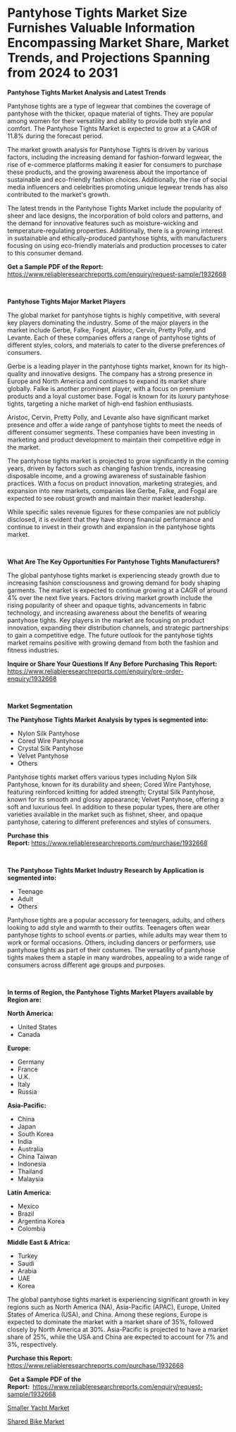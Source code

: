<p><h1>Pantyhose Tights Market Size Furnishes Valuable Information Encompassing Market Share, Market Trends, and Projections Spanning from 2024 to 2031</h1></p><p><strong>Pantyhose Tights Market Analysis and Latest Trends</strong></p>
<p><p>Pantyhose tights are a type of legwear that combines the coverage of pantyhose with the thicker, opaque material of tights. They are popular among women for their versatility and ability to provide both style and comfort. The Pantyhose Tights Market is expected to grow at a CAGR of 11.8% during the forecast period.</p><p>The market growth analysis for Pantyhose Tights is driven by various factors, including the increasing demand for fashion-forward legwear, the rise of e-commerce platforms making it easier for consumers to purchase these products, and the growing awareness about the importance of sustainable and eco-friendly fashion choices. Additionally, the rise of social media influencers and celebrities promoting unique legwear trends has also contributed to the market's growth.</p><p>The latest trends in the Pantyhose Tights Market include the popularity of sheer and lace designs, the incorporation of bold colors and patterns, and the demand for innovative features such as moisture-wicking and temperature-regulating properties. Additionally, there is a growing interest in sustainable and ethically-produced pantyhose tights, with manufacturers focusing on using eco-friendly materials and production processes to cater to this consumer demand.</p></p>
<p><strong>Get a Sample PDF of the Report:&nbsp;</strong> <a href="https://www.reliableresearchreports.com/enquiry/request-sample/1932668">https://www.reliableresearchreports.com/enquiry/request-sample/1932668</a></p>
<p>&nbsp;</p>
<p><strong>Pantyhose Tights Major Market Players</strong></p>
<p><p>The global market for pantyhose tights is highly competitive, with several key players dominating the industry. Some of the major players in the market include Gerbe, Falke, Fogal, Aristoc, Cervin, Pretty Polly, and Levante. Each of these companies offers a range of pantyhose tights of different styles, colors, and materials to cater to the diverse preferences of consumers.</p><p>Gerbe is a leading player in the pantyhose tights market, known for its high-quality and innovative designs. The company has a strong presence in Europe and North America and continues to expand its market share globally. Falke is another prominent player, with a focus on premium products and a loyal customer base. Fogal is known for its luxury pantyhose tights, targeting a niche market of high-end fashion enthusiasts.</p><p>Aristoc, Cervin, Pretty Polly, and Levante also have significant market presence and offer a wide range of pantyhose tights to meet the needs of different consumer segments. These companies have been investing in marketing and product development to maintain their competitive edge in the market.</p><p>The pantyhose tights market is projected to grow significantly in the coming years, driven by factors such as changing fashion trends, increasing disposable income, and a growing awareness of sustainable fashion practices. With a focus on product innovation, marketing strategies, and expansion into new markets, companies like Gerbe, Falke, and Fogal are expected to see robust growth and maintain their market leadership.</p><p>While specific sales revenue figures for these companies are not publicly disclosed, it is evident that they have strong financial performance and continue to invest in their growth and expansion in the pantyhose tights market.</p></p>
<p>&nbsp;</p>
<p><strong>What Are The Key Opportunities For Pantyhose Tights Manufacturers?</strong></p>
<p><p>The global pantyhose tights market is experiencing steady growth due to increasing fashion consciousness and growing demand for body shaping garments. The market is expected to continue growing at a CAGR of around 4% over the next five years. Factors driving market growth include the rising popularity of sheer and opaque tights, advancements in fabric technology, and increasing awareness about the benefits of wearing pantyhose tights. Key players in the market are focusing on product innovation, expanding their distribution channels, and strategic partnerships to gain a competitive edge. The future outlook for the pantyhose tights market remains positive with growing demand from both the fashion and fitness industries.</p></p>
<p><strong>Inquire or Share Your Questions If Any Before Purchasing This Report:</strong> <a href="https://www.reliableresearchreports.com/enquiry/pre-order-enquiry/1932668">https://www.reliableresearchreports.com/enquiry/pre-order-enquiry/1932668</a></p>
<p>&nbsp;</p>
<p><strong>Market Segmentation</strong></p>
<p><strong>The Pantyhose Tights Market Analysis by types is segmented into:</strong></p>
<p><ul><li>Nylon Silk Pantyhose</li><li>Cored Wire Pantyhose</li><li>Crystal Silk Pantyhose</li><li>Velvet Pantyhose</li><li>Others</li></ul></p>
<p><p>Pantyhose tights market offers various types including Nylon Silk Pantyhose, known for its durability and sheen; Cored Wire Pantyhose, featuring reinforced knitting for added strength; Crystal Silk Pantyhose, known for its smooth and glossy appearance; Velvet Pantyhose, offering a soft and luxurious feel. In addition to these popular types, there are other varieties available in the market such as fishnet, sheer, and opaque pantyhose, catering to different preferences and styles of consumers.</p></p>
<p><strong>Purchase this Report:&nbsp;</strong><a href="https://www.reliableresearchreports.com/purchase/1932668">https://www.reliableresearchreports.com/purchase/1932668</a></p>
<p>&nbsp;</p>
<p><strong>The Pantyhose Tights Market Industry Research by Application is segmented into:</strong></p>
<p><ul><li>Teenage</li><li>Adult</li><li>Others</li></ul></p>
<p><p>Pantyhose tights are a popular accessory for teenagers, adults, and others looking to add style and warmth to their outfits. Teenagers often wear pantyhose tights to school events or parties, while adults may wear them to work or formal occasions. Others, including dancers or performers, use pantyhose tights as part of their costumes. The versatility of pantyhose tights makes them a staple in many wardrobes, appealing to a wide range of consumers across different age groups and purposes.</p></p>
<p>&nbsp;</p>
<p><strong>In terms of Region, the Pantyhose Tights Market Players available by Region are:</strong></p>
<p>
    <p> <strong> North America: </strong>
        <ul>
            <li>United States</li>
            <li>Canada</li>
        </ul>
        </p> 
    <p> <strong> Europe: </strong>
        <ul>
            <li>Germany</li>
            <li>France</li>
            <li>U.K.</li>
            <li>Italy</li>
            <li>Russia</li>
        </ul>
        </p> 
    <p> <strong> Asia-Pacific: </strong>
        <ul>
            <li>China</li>
            <li>Japan</li>
            <li>South Korea</li>
            <li>India</li>
            <li>Australia</li>
            <li>China Taiwan</li>
            <li>Indonesia</li>
            <li>Thailand</li>
            <li>Malaysia</li>
        </ul>
        </p> 
    <p> <strong> Latin America: </strong>
        <ul>
            <li>Mexico</li>
            <li>Brazil</li>
            <li>Argentina Korea</li>
            <li>Colombia</li>
        </ul>
        </p> 
    <p> <strong> Middle East & Africa: </strong>
        <ul>
            <li>Turkey</li>
            <li>Saudi</li>
            <li>Arabia</li>
            <li>UAE</li>
            <li>Korea</li>
        </ul>
    </p>
    </p>
<p><p>The global pantyhose tights market is experiencing significant growth in key regions such as North America (NA), Asia-Pacific (APAC), Europe, United States of America (USA), and China. Among these regions, Europe is expected to dominate the market with a market share of 35%, followed closely by North America at 30%. Asia-Pacific is projected to have a market share of 25%, while the USA and China are expected to account for 7% and 3%, respectively.</p></p>
<p><strong>Purchase this Report: </strong><a href="https://www.reliableresearchreports.com/purchase/1932668">https://www.reliableresearchreports.com/purchase/1932668</a></p>
<p>&nbsp;<strong>Get a Sample PDF of the Report:&nbsp;&nbsp;</strong><a href="https://www.reliableresearchreports.com/enquiry/request-sample/1932668">https://www.reliableresearchreports.com/enquiry/request-sample/1932668</a></p>
<p><strong></strong></p>
<p><p><a href="https://frill-swim-3cd.notion.site/Smaller-Yacht-Market-Dynamics-2024-2031-Also-about-Its-Market-Trends-Projections-and-Opportunitie-5d65843fdbec4d14a52e3ba83d24b51f">Smaller Yacht Market</a></p><p><a href="https://gentle-editor-9db.notion.site/Shared-Bike-Market-Provides-Detailed-Segmentation-of-this-Market-based-on-Type-Application-and-Reg-f85f008d21254a24a47049e1ea586b7b">Shared Bike Market</a></p></p>